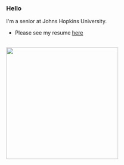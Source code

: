 ### Hello

I'm a senior at Johns Hopkins University.

- Please see my resume [here](https://bkim63.github.io/resume/)<br/><br/>

<img src="https://media.giphy.com/media/p4NLw3I4U0idi/giphy.gif" width="300">
